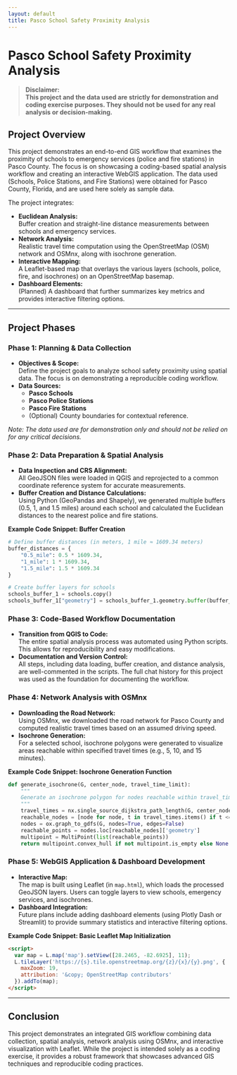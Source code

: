 ```yaml
---
layout: default
title: Pasco School Safety Proximity Analysis
---
```


# Pasco School Safety Proximity Analysis

> **Disclaimer:**  
> **This project and the data used are strictly for demonstration and coding exercise purposes. They should not be used for any real analysis or decision-making.**

## Project Overview

This project demonstrates an end-to-end GIS workflow that examines the proximity of schools to emergency services (police and fire stations) in Pasco County. The focus is on showcasing a coding-based spatial analysis workflow and creating an interactive WebGIS application. The data used (Schools, Police Stations, and Fire Stations) were obtained for Pasco County, Florida, and are used here solely as sample data.

The project integrates:
- **Euclidean Analysis:**  
  Buffer creation and straight-line distance measurements between schools and emergency services.
- **Network Analysis:**  
  Realistic travel time computation using the OpenStreetMap (OSM) network and OSMnx, along with isochrone generation.
- **Interactive Mapping:**  
  A Leaflet-based map that overlays the various layers (schools, police, fire, and isochrones) on an OpenStreetMap basemap.
- **Dashboard Elements:**  
  (Planned) A dashboard that further summarizes key metrics and provides interactive filtering options.

---

## Project Phases

### Phase 1: Planning & Data Collection
- **Objectives & Scope:**  
  Define the project goals to analyze school safety proximity using spatial data. The focus is on demonstrating a reproducible coding workflow.
- **Data Sources:**  
  - **Pasco Schools**
  - **Pasco Police Stations**
  - **Pasco Fire Stations**
  - (Optional) County boundaries for contextual reference.
  
*Note: The data used are for demonstration only and should not be relied on for any critical decisions.*

### Phase 2: Data Preparation & Spatial Analysis
- **Data Inspection and CRS Alignment:**  
  All GeoJSON files were loaded in QGIS and reprojected to a common coordinate reference system for accurate measurements.
- **Buffer Creation and Distance Calculations:**  
  Using Python (GeoPandas and Shapely), we generated multiple buffers (0.5, 1, and 1.5 miles) around each school and calculated the Euclidean distances to the nearest police and fire stations.

**Example Code Snippet: Buffer Creation**

```python
# Define buffer distances (in meters, 1 mile ≈ 1609.34 meters)
buffer_distances = {
    "0.5_mile": 0.5 * 1609.34,
    "1_mile": 1 * 1609.34,
    "1.5_mile": 1.5 * 1609.34
}

# Create buffer layers for schools
schools_buffer_1 = schools.copy()
schools_buffer_1["geometry"] = schools_buffer_1.geometry.buffer(buffer_distances["1_mile"])
```

### Phase 3: Code-Based Workflow Documentation
- **Transition from QGIS to Code:**  
  The entire spatial analysis process was automated using Python scripts. This allows for reproducibility and easy modifications.
- **Documentation and Version Control:**  
  All steps, including data loading, buffer creation, and distance analysis, are well-commented in the scripts. The full chat history for this project was used as the foundation for documenting the workflow.

### Phase 4: Network Analysis with OSMnx
- **Downloading the Road Network:**  
  Using OSMnx, we downloaded the road network for Pasco County and computed realistic travel times based on an assumed driving speed.
- **Isochrone Generation:**  
  For a selected school, isochrone polygons were generated to visualize areas reachable within specified travel times (e.g., 5, 10, and 15 minutes).

**Example Code Snippet: Isochrone Generation Function**

```python
def generate_isochrone(G, center_node, travel_time_limit):
    """
    Generate an isochrone polygon for nodes reachable within travel_time_limit.
    """
    travel_times = nx.single_source_dijkstra_path_length(G, center_node, weight='travel_time')
    reachable_nodes = [node for node, t in travel_times.items() if t <= travel_time_limit]
    nodes = ox.graph_to_gdfs(G, nodes=True, edges=False)
    reachable_points = nodes.loc[reachable_nodes]['geometry']
    multipoint = MultiPoint(list(reachable_points))
    return multipoint.convex_hull if not multipoint.is_empty else None
```

### Phase 5: WebGIS Application & Dashboard Development
- **Interactive Map:**  
  The map is built using Leaflet (in `map.html`), which loads the processed GeoJSON layers. Users can toggle layers to view schools, emergency services, and isochrones.
- **Dashboard Integration:**  
  Future plans include adding dashboard elements (using Plotly Dash or Streamlit) to provide summary statistics and interactive filtering options.

**Example Code Snippet: Basic Leaflet Map Initialization**

```html
<script>
  var map = L.map('map').setView([28.2465, -82.6925], 11);
  L.tileLayer('https://{s}.tile.openstreetmap.org/{z}/{x}/{y}.png', {
    maxZoom: 19,
    attribution: '&copy; OpenStreetMap contributors'
  }).addTo(map);
</script>
```

---

## Conclusion

This project demonstrates an integrated GIS workflow combining data collection, spatial analysis, network analysis using OSMnx, and interactive visualization with Leaflet. While the project is intended solely as a coding exercise, it provides a robust framework that showcases advanced GIS techniques and reproducible coding practices.

